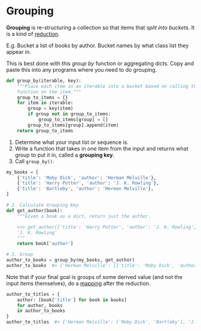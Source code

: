 # Grouping

**Grouping** is re-structuring a collection so that items that _split into buckets_.
It is a kind of [reduction](/notes/reducing.md).

E.g. Bucket a list of books by author.
Bucket names by what class list they appear in.

This is best done with this _group by_ function or aggregating dicts.
Copy and paste this into any programs where you need to do grouping.

```py
def group_by(iterable, key):
    """Place each item in an iterable into a bucket based on calling the key
    function on the item."""
    group_to_items = {}
    for item in iterable:
        group = key(item)
        if group not in group_to_items:
            group_to_items[group] = []
        group_to_items[group].append(item)
    return group_to_items
```

1. Determine what your input list or sequence is.
1. Write a function that takes in one item from the input and returns what group to put it in, called a **grouping key**.
1. Call `group_by()`.

```py
my_books = [
    {'title': 'Moby Dick', 'author': 'Herman Melville'},
    {'title': 'Harry Potter', 'author': 'J. K. Rowling'},
    {'title': 'Bartleby', 'author': 'Herman Melville'},
]

# 2. Calculate Grouping Key
def get_author(book):
    """Given a book as a dict, return just the author.

    >>> get_author({'title': 'Harry Potter', 'author': 'J. K. Rowling'})
    'J. K. Rowling'
    """
    return book['author']

# 3. Group
author_to_books = group_by(my_books, get_author)
author_to_books  #> {'Herman Melville': [{'title': 'Moby Dick', 'author': 'Herman Melville'}, {'title': 'Bartleby', 'author': 'Herman Melville'}], 'J. K. Rowling': [{'title': 'Harry Potter', 'author': 'J. K. Rowling'}]}
```

Note that if your final goal is groups of some derived value (and not the input items themselves), do a [mapping](/notes/mapping.md) after the reduction.

```py
author_to_titles = {
    author: [book['title'] for book in books]
    for author, books
    in author_to_books
}
author_to_titles  #> {'Herman Melville': ['Moby Dick', 'Bartleby'], 'J. K. Rowling': ['Harry Potter']}
```
